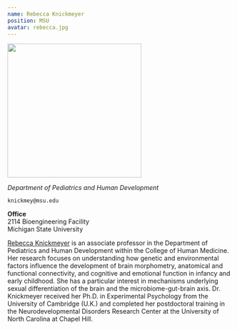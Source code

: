 ```yaml
---
name: Rebecca Knickmeyer
position: MSU
avatar: rebecca.jpg
---
```


<img width="300" src="{{site.baseurl}}/images/people/{{page.avatar}}" data-action="zoom">

_Department of Pediatrics and Human Development_<br>


<i class="fa fa-envelope-o"></i> `knickmey@msu.edu`

**Office**<br>
2114 Bioengineering Facility <br>
Michigan State University

[Rebecca Knickmeyer](https://iq.msu.edu/rebecca-knickmeyer/) is an associate professor in the Department of Pediatrics and Human Development within the College of Human Medicine. Her research focuses on understanding how genetic and environmental factors influence the development of brain morphometry, anatomical and functional connectivity, and cognitive and emotional function in infancy and early childhood. She has a particular interest in mechanisms underlying sexual differentiation of the brain and the microbiome-gut-brain axis. Dr. Knickmeyer received her Ph.D. in Experimental Psychology from the University of Cambridge (U.K.) and completed her postdoctoral training in the Neurodevelopmental Disorders Research Center at the University of North Carolina at Chapel Hill.
